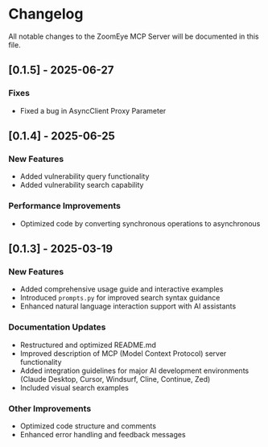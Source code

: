 # Changelog

All notable changes to the ZoomEye MCP Server will be documented in this file.

## [0.1.5] - 2025-06-27

### Fixes
- Fixed a bug in AsyncClient Proxy Parameter

## [0.1.4] - 2025-06-25

### New Features
- Added vulnerability query functionality
- Added vulnerability search capability

### Performance Improvements
- Optimized code by converting synchronous operations to asynchronous

## [0.1.3] - 2025-03-19

### New Features
- Added comprehensive usage guide and interactive examples
- Introduced `prompts.py` for improved search syntax guidance
- Enhanced natural language interaction support with AI assistants

### Documentation Updates
- Restructured and optimized README.md
- Improved description of MCP (Model Context Protocol) server functionality
- Added integration guidelines for major AI development environments (Claude Desktop, Cursor, Windsurf, Cline, Continue, Zed)
- Included visual search examples

### Other Improvements
- Optimized code structure and comments
- Enhanced error handling and feedback messages